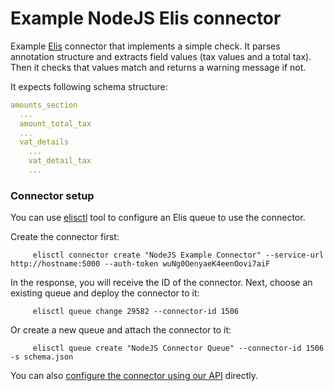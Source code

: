 # Example NodeJS Elis connector
Example [Elis](https://rossum.ai/data-capture#elis_page) connector that implements a simple check. It parses annotation structure and extracts field values (tax values and a total tax). Then it checks that values match and returns a warning message if not.

It expects following schema structure:

```yaml
amounts_section
  ...
  amount_total_tax
  ...
  vat_details
    ...
    vat_detail_tax
    ...
```

### Connector setup
You can use [elisctl](https://github.com/rossumai/elisctl) tool to configure an Elis queue to use the connector.

Create the connector first:

```
	 elisctl connector create "NodeJS Example Connector" --service-url http://hostname:5000 --auth-token wuNg0OenyaeK4eenOovi7aiF
```

In the response, you will receive the ID of the connector. Next, choose an existing queue and deploy the connector to it:

```
	 elisctl queue change 29582 --connector-id 1506
```

Or create a new queue and attach the connector to it:

```
	 elisctl queue create "NodeJS Connector Queue" --connector-id 1506 -s schema.json
```

You can also [configure the connector using our API](https://api.elis.rossum.ai/docs/#create-a-new-connector) directly.
